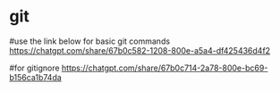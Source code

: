 # git

#use the link below for basic git commands
https://chatgpt.com/share/67b0c582-1208-800e-a5a4-df425436d4f2

#for gitignore
https://chatgpt.com/share/67b0c714-2a78-800e-bc69-b156ca1b74da